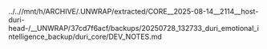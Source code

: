 ../..//mnt/h/ARCHIVE/.UNWRAP/extracted/CORE__2025-08-14__2114__host-duri-head-/__UNWRAP/37cd7f6acf/backups/20250728_132733_duri_emotional_intelligence_backup/duri_core/DEV_NOTES.md